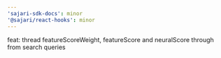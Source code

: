 ```yaml
---
'sajari-sdk-docs': minor
'@sajari/react-hooks': minor
---
```


feat: thread featureScoreWeight, featureScore and neuralScore through from search queries
